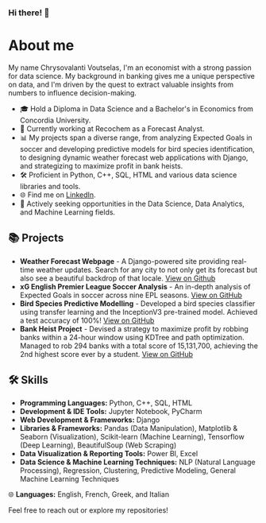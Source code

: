 ### Hi there! 👋

<!--
**cvoutselas/cvoutselas** is a ✨ _special_ ✨ repository because its `README.md` (this file) appears on your GitHub profile.

Here are some ideas to get you started:

- 🔭 I’m currently working on ...
- 🌱 I’m currently learning ...
- 👯 I’m looking to collaborate on ...
- 🤔 I’m looking for help with ...
- 💬 Ask me about ...
- 📫 How to reach me: ...
- 😄 Pronouns: ...
- ⚡ Fun fact: ...
-->
# About me

My name Chrysovalanti Voutselas, I'm an economist with a strong passion for data science. My background in banking gives me a unique perspective on data, and I'm driven by the quest to extract valuable insights from numbers to influence decision-making.

- 🎓 Hold a Diploma in Data Science and a Bachelor's in Economics from Concordia University.
- 💼 Currently working at Recochem as a Forecast Analyst.
- 📊 My projects span a diverse range, from analyzing Expected Goals in soccer and developing predictive models for bird species identification, to designing dynamic weather forecast web applications with Django, and strategizing to maximize profit in bank heists.
- 🛠 Proficient in Python, C++, SQL, HTML and various data science libraries and tools.
- 🌐 Find me on [LinkedIn](https://linkedin.com/in/cvoutselas).
- 👀 Actively seeking opportunities in the Data Science, Data Analytics, and Machine Learning fields.

## 📚 Projects

- **Weather Forecast Webpage** -  A Django-powered site providing real-time weather updates. Search for any city to not only get its forecast but also see a beautiful backdrop of that locale. [View on Github](https://github.com/cvoutselas/Weather-Forecast-App)
- **xG English Premier League Soccer Analysis** - An in-depth analysis of Expected Goals in soccer across nine EPL seasons. [View on GitHub](https://github.com/cvoutselas/xG-Project)
- **Bird Species Predictive Modelling** - Developed a bird species classifier using transfer learning and the InceptionV3 pre-trained model. Achieved a test accuracy of 100%! [View on GitHub](https://github.com/cvoutselas/Predictive-Modelling-Project)
- **Bank Heist Project** - Devised a strategy to maximize profit by robbing banks within a 24-hour window using KDTree and path optimization. Managed to rob 294 banks with a total score of 15,131,700, achieving the 2nd highest score ever by a student. [View on GitHub](https://github.com/cvoutselas/Bank-Heist-Project)

## 🛠 Skills

- **Programming Languages:** Python, C++, SQL, HTML
- **Development & IDE Tools:** Jupyter Notebook, PyCharm
- **Web Development & Frameworks:** Django
- **Libraries & Frameworks:** Pandas (Data Manipulation), Matplotlib & Seaborn (Visualization), Scikit-learn (Machine Learning), Tensorflow (Deep Learning), BeautifulSoup (Web Scraping)
- **Data Visualization & Reporting Tools:** Power BI, Excel
- **Data Science & Machine Learning Techniques:** NLP (Natural Language Processing), Regression, Clustering, Predictive Modeling, General Machine Learning Techniques

🌐 **Languages:** English, French, Greek, and Italian

Feel free to reach out or explore my repositories!
